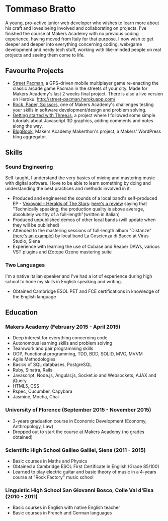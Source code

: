 # Tommaso Bratto

A young, pro-active junior web developer who wishes to learn more about his craft and loves being involved and collaborating on projects. I've finished the course at Makers Academy with no previous coding experience, having moved from Italy for that purpose.
I now wish to get deeper and deeper into everything concerning coding, web/game development and nerdy tech stuff, working with like-minded people on real projects and seeing them come to life.

## Favourite Projects

- [Street Pacman](https://github.com/tommasobratto/pacman-clientside), a GPS-driven mobile multiplayer game re-enacting the classic arcade game Pacman in the streets of your city. Made for Makers Academy's last 2 weeks final project. There is also a live version on Heroku: http://street-pacman.herokuapp.com/
- [Rock, Paper, Scissors](https://github.com/tommasobratto/rock_paper_scissors-challenge), one of Makers Academy's challenges testing your skills in software development/design and problem solving.
- [Getting started with Three.js](https://github.com/tommasobratto/Getting-started-with-Three.js), a project where I followed some simple tutorials about Javascript 3D graphics, adding comments and notes along the way.
- [BlogBook](https://github.com/GruntingUnicorns/blogbook), Makers Academy Makerthon's project, a Makers' WordPress blog aggregator.

## Skills

### Sound Engineering

Self-taught, I understand the very basics of mixing and mastering music with digital software. I love to be able to learn something by doing and understanding the best practices and methods involved in it.

- Produced and engineered the sounds of a local band's self-produced EP - [Vexovoid - Heralds of The Stars](https://www.youtube.com/watch?v=VOzcgVoXehI): [here's a review](http://www.rockandmetalinmyblood.com/recensioni/VEXOVOID---Heralds-of-the-Stars/2014---Indipendent/2116/) saying that "Technically speaking, the production quality is above average, absolutely worthy of a full-length"(written in Italian)
- Produced unpublished demos of other local bands (will update when they will be published)
- Attended to the mastering sessions of full-length album "Distanze" [(here's an example)](https://www.youtube.com/watch?v=4IFdkGaWHwI) by local band La Coscienza di Bacco at Virus Studio, Siena
- Experience with learning the use of Cubase and Reaper DAWs, various VST plugins and iZotope Ozone mastering suite

### Two Languages

I'm a native Italian speaker and I've had a lot of experience during high school to hone my skills in English speaking and writing.

- Obtained Cambridge ESOL PET and FCE certifications in knowledge of the English language

## Education

### Makers Academy (February 2015 - April 2015)

- Deep interest for everything concerning code
- Autonomous learning skills and problem solving
- Teamwork and pair programming skills
- OOP, Functional programming, TDD, BDD, SOLID, MVC, MVVM
- Agile Methodologies
- Basics of SQL databases, PostgreSQL
- Ruby, Sinatra, Rails
- Javascript, Node.js, Angular.js, Socket.io and Websockets, AJAX and jQuery
- HTML5, CSS
- Rspec, Cucumber, Capybara
- Jasmine, Mocha, Chai

### University of Florence (September 2015 - November 2015)

- 3-years graduation course in Economic Development (Economy, Anthropology, Law)
- Dropped out to start the course at Makers Academy (no grades obtained)

### Scientific High School Galileo Galilei, Siena (2011 - 2015)

- Basic courses in Maths and Physics
- Obtained a Cambridge ESOL First Certificate in English (Grade 85/100)
- Learned to play electric guitar and basic theory of music in a 4-years course at "Rock Factory" music school

### Linguistic High School San Giovanni Bosco, Colle Val d'Elsa (2010 - 2011)

- Basic courses in English with native English teacher
- Basic courses in French and German languages
